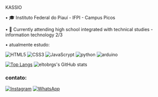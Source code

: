 KASSIO

• 🎓 Instituto Federal do Piauí - IFPI - Campus Picos 

•  📖 Currently attending high school integrated with technical studies - information technology 2/3

•  atualmente estudo:

![HTML5](https://img.shields.io/badge/HTML5-E34F26?style=for-the-badge&logo=html5&logoColor=white)
![CSS3](https://img.shields.io/badge/CSS3-1572B6?style=for-the-badge&logo=css3&logoColor=white)
![JavaScrypt](https://img.shields.io/badge/JavaScript-323330?style=for-the-badge&logo=javascript&logoColor=F7DF1E)
![python](https://img.shields.io/badge/Python-14354C?style=for-the-badge&logo=python&logoColor=white)
![arduino](https://img.shields.io/badge/Arduino_IDE-00979D?style=for-the-badge&logo=arduino&logoColor=white)


[![Top Langs](https://github-readme-stats.vercel.app/api/top-langs/?username=kassiods&layout=donut&theme=dark)](https://github.com/kassiods/github-readme-stats) ![eltobrgs's GitHub stats](https://github-readme-stats.vercel.app/api?username=kassiods&show_icons=true&theme=dark)

### contato:
[![Instagram](https://img.shields.io/badge/Instagram-E4405F?style=for-the-badge&logo=instagram&logoColor=white)](https://www.instagram.com/kassio.ds/)
[![WhatsApp](https://img.shields.io/badge/WhatsApp-25D366?style=for-the-badge&logo=whatsapp&logoColor=white)](https://wa.me/+558999938399)
